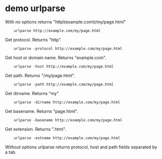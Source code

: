 
# demo urlparse

With no options returns "http\texample.com\t/my/page.html"

```shell
    urlparse http://example.com/my/page.html
```

Get protocol. Returns "http".

```shell
    urlparse -protocol http://example.com/my/page.html
```

Get host or domain name.  Returns "example.com".

```shell
    urlparse -host http://example.com/my/page.html
```

Get path. Returns "/my/page.html".

```shell
    urlparse -path http://example.com/my/page.html
```

Get dirname. Returns "my"

```shell
    urlparse -dirname http://example.com/my/page.html
```

Get basename. Returns "page.html".

```shell
    urlparse -basename http://example.com/my/page.html
```

Get extension. Returns ".html".

```shell
    urlparse -extname http://example.com/my/page.html
```

Without options urlparse returns protocol, host and path
fields separated by a tab.


